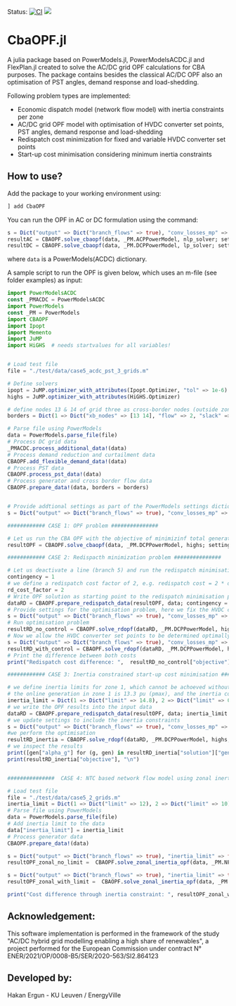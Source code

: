 Status:
[![CI](https://github.com/Electa-Git/CBAOPF.jl/workflows/CI/badge.svg)](https://github.com/Electa-Git/CBAOPF.jl/actions?query=workflow%3ACI)
<a href="https://codecov.io/gh/Electa-Git/CBAOPF.jl"><img src="https://img.shields.io/codecov/c/github/Electa-Git/CBAOPF.jl?logo=Codecov"></img></a>



# CbaOPF.jl

A julia package based on PowerModels.jl, PowerModelsACDC.jl and FlexPlan.jl created to solve the AC/DC grid OPF calculations for CBA purposes. The package contains besides the classical AC/DC OPF also an optimisation of PST angles, demand response and load-shedding.

Following problem types are implemented:

- Economic dispatch model (network flow model) with inertia constraints per zone
- AC/DC grid OPF model with optimisation of HVDC converter set points, PST angles, demand response and load-shedding 
- Redispatch cost minimization for fixed and variable HVDC converter set points
- Start-up cost minimisation considering minimum inertia constraints

## How to use?

Add the package to your working environment using:

```julia
] add CbaOPF
```

You can run the OPF in AC or DC formulation using the command:

```julia
s = Dict("output" => Dict("branch_flows" => true), "conv_losses_mp" => true)
resultAC = CBAOPF.solve_cbaopf(data, _PM.ACPPowerModel, nlp_solver; setting = s)
resultDC = CBAOPF.solve_cbaopf(data, _PM.DCPPowerModel, lp_solver; setting = s)
```

where ```data``` is a PowerModels(ACDC) dictionary.

A sample script to run the OPF is given below, which uses an m-file (see folder examples) as input:

```julia
import PowerModelsACDC
const _PMACDC = PowerModelsACDC
import PowerModels
const _PM = PowerModels
import CBAOPF
import Ipopt
import Memento
import JuMP
import HiGHS  # needs startvalues for all variables!


# Load test file
file = "./test/data/case5_acdc_pst_3_grids.m"

# Define solvers
ipopt = JuMP.optimizer_with_attributes(Ipopt.Optimizer, "tol" => 1e-6)
highs = JuMP.optimizer_with_attributes(HiGHS.Optimizer)

# define nodes 13 & 14 of grid three as cross-border nodes (outside zone) with a dedicated flow of 200 MW in total (e.g. 2 pu), define some slack by which XB flows can deviate
borders = Dict(1 => Dict("xb_nodes" => [13 14], "flow" => 2, "slack" => 0))

# Parse file using PowerModels
data = PowerModels.parse_file(file)
# Process DC grid data
_PMACDC.process_additional_data!(data)
# Process demand reduction and curtailment data
CBAOPF.add_flexible_demand_data!(data)
# Process PST data
CBAOPF.process_pst_data!(data)
# Process generator and cross border flow data
CBAOPF.prepare_data!(data, borders = borders)


# Provide addtional settings as part of the PowerModels settings dictionary
s = Dict("output" => Dict("branch_flows" => true), "conv_losses_mp" => true, "fix_cross_border_flows" => true)

############ CASE 1: OPF problem ###############

# Let us run the CBA OPF with the objective of minimizinf total generation, demand recution and load shedding cost.
resultOPF = CBAOPF.solve_cbaopf(data, _PM.DCPPowerModel, highs; setting = s)

############ CASE 2: Redispacth minimization problem ###############

# Let us deactivate a line (branch 5) and run the redispatch minimisation problem
contingency = 1
# we define a redispatch cost factor of 2, e.g. redispatch cost = 2 * dispatch cost
rd_cost_factor = 2
# Write OPF solution as starting point to the redispatch minimisation problem
dataRD = CBAOPF.prepare_redispatch_data(resultOPF, data; contingency = contingency, rd_cost_factor = rd_cost_factor)
# Provide settings for the optimisation problem, here we fix the HVDC converter set points
s = Dict("output" => Dict("branch_flows" => true), "conv_losses_mp" => true, "fix_cross_border_flows" => true, "fix_converter_setpoints" => true, "inertia_limit" => false)
# Run optimisation problem
resultRD_no_control = CBAOPF.solve_rdopf(dataRD, _PM.DCPPowerModel, highs; setting = s) 
# Now we allow the HVDC converter set points to be determined optimally
s = Dict("output" => Dict("branch_flows" => true), "conv_losses_mp" => true, "fix_cross_border_flows" => true, "fix_converter_setpoints" => false, "inertia_limit" => false)
resultRD_with_control = CBAOPF.solve_rdopf(dataRD, _PM.DCPPowerModel, highs; setting = s) 
# Print the difference between both costs
print("Redispatch cost difference: ",  resultRD_no_control["objective"] - resultRD_with_control["objective"], "\n")

############ CASE 3: Inertia constrained start-up cost minimisation ####################

# we define inertia limits for zone 1, which cannot be achoeved without additional generation start-up
# the online generation in zone 1 is 13.3 pu (pmax), and the inertia constraint is determined as \sum(pmax) = limit / 0.9, thus a limit of 14.8 pu.*seconnds causes the start-up of generator 4
inertia_limit = Dict(1 => Dict("limit" => 14.8), 2 => Dict("limit" => 0), 3 => Dict("limit" => 0))
# we write the OPF results into the input data
dataRD = CBAOPF.prepare_redispatch_data(resultOPF, data; inertia_limit = inertia_limit)
# we update settings to include the inertia constraints
s = Dict("output" => Dict("branch_flows" => true), "conv_losses_mp" => true, "fix_cross_border_flows" => true, "fix_converter_setpoints" => false, "inertia_limit" => true)
#we perform the optimisation
resultRD_inertia = CBAOPF.solve_rdopf(dataRD, _PM.DCPPowerModel, highs; setting = s) 
# we inspect the results
print([gen["alpha_g"] for (g, gen) in resultRD_inertia["solution"]["gen"]] .- [gen["dispatch_status"] for (g, gen) in dataRD["gen"]],"\n")
print(resultRD_inertia["objective"], "\n")


###############  CASE 4: NTC based network flow model using zonal inertia constraints

# Load test file
file = "./test/data/case5_2_grids.m"
inertia_limit = Dict(1 => Dict("limit" => 12), 2 => Dict("limit" => 10))
# Parse file using PowerModels
data = PowerModels.parse_file(file)
# Add inertia limit to the data
data["inertia_limit"] = inertia_limit
# Process generator data
CBAOPF.prepare_data!(data)

s = Dict("output" => Dict("branch_flows" => true), "inertia_limit" => false)
resultOPF_zonal_no_limit =  CBAOPF.solve_zonal_inertia_opf(data, _PM.NFAPowerModel, highs; setting = s) 

s = Dict("output" => Dict("branch_flows" => true), "inertia_limit" => true)
resultOPF_zonal_with_limit =  CBAOPF.solve_zonal_inertia_opf(data, _PM.NFAPowerModel, highs; setting = s) 

print("Cost difference through inertia constraint: ", resultOPF_zonal_with_limit["objective"] - resultOPF_zonal_no_limit["objective"], "\n")
```

## Acknowledgement:
This software implementation is performed in the framework of the study "AC/DC hybrid grid modelling enabling a high share of renewables", a project performed for the European Commission under contract N° ENER/2021/OP/0008-B5/SER/2020-563/SI2.864123 


## Developed by:

Hakan Ergun - KU Leuven / EnergyVille
